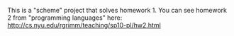 This is a "scheme" project that solves homework 1.  You can see homework 2 from "programming languages" here:
http://cs.nyu.edu/rgrimm/teaching/sp10-pl/hw2.html 
